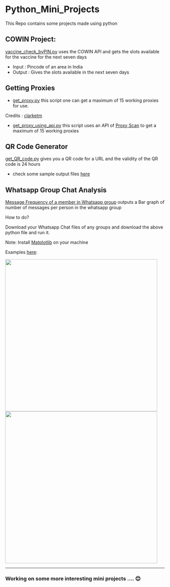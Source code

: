 # Python_Mini_Projects
This Repo contains some projects made using python

## COWIN Project:
[vaccine_check_byPIN.py](https://github.com/pavanvulloju/Python_Mini_Projects/blob/main/cowin/vaccine_check_byPIN.py) uses the COWIN API and gets the slots available for the vaccine for the next seven days

- Input : Pincode of an area in India
- Output : Gives the slots available in the next seven days

## Getting Proxies
- [get_proxy.py](https://github.com/pavanvulloju/Python_Mini_Projects/blob/main/Getting_Proxies/get_proxy.py)  this script one can get a maximum of 15 working proxies for use. 

Credits : [clarketm](https://github.com/clarketm/proxy-list)

- [get_proxy_using_api.py](https://github.com/pavanvulloju/Python_Mini_Projects/blob/main/Getting_Proxies/get_proxy_using_api.py) this script uses an API of [Proxy Scan](https://www.proxyscan.io/) to get a maximum of 15 working proxies

## QR Code Generator

[get_QR_code.py](https://github.com/pavanvulloju/Python_Mini_Projects/blob/main/QR_Code_Generator/get_QR_code.py) gives you a QR code for a URL and the validity of the QR code is 24 hours
- check some sample output files [here](https://github.com/pavanvulloju/Python_Mini_Projects/tree/main/QR_Code_Generator/downloads)

## Whatsapp Group Chat Analysis
[Message Frequency of a member in Whatsapp group](https://github.com/pavanvulloju/Python_Mini_Projects/blob/main/Whatsapp_Chat_Analysis/whatsapp_messages.py) outputs a Bar graph of number of messages per person in the whatsapp group

How to do?

Download your Whatsapp Chat files of any groups and download the above python file and run it.

Note: Install [Matplotlib](https://pypi.org/project/matplotlib/) on your machine

Examples [here](https://github.com/pavanvulloju/Python_Mini_Projects/tree/main/Whatsapp_Chat_Analysis/output-examples):

<img src="https://github.com/pavanvulloju/Python_Mini_Projects/blob/main/Whatsapp_Chat_Analysis/output-examples/3db0a857-72de-4fc6-9103-91bb1a7e0e94.jpg?raw=true" width="480">  <img src="https://github.com/pavanvulloju/Python_Mini_Projects/blob/main/Whatsapp_Chat_Analysis/output-examples/6eba1144-dcd4-450b-ba45-2381699b9674.jpg?raw=true" width="480">

---
### Working on some more interesting mini projects .... 😊
